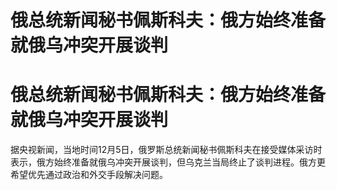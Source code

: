 # 俄总统新闻秘书佩斯科夫：俄方始终准备就俄乌冲突开展谈判

# 俄总统新闻秘书佩斯科夫：俄方始终准备就俄乌冲突开展谈判

据央视新闻，当地时间12月5日，俄罗斯总统新闻秘书佩斯科夫在接受媒体采访时表示，俄方始终准备就俄乌冲突开展谈判，但乌克兰当局终止了谈判进程。俄方更希望优先通过政治和外交手段解决问题。

